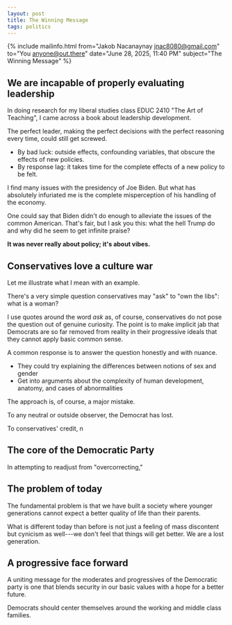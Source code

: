 ```yaml
---
layout: post
title: The Winning Message
tags: politics
---
```


{% include mailinfo.html from="Jakob Nacanaynay <jnac8080@gmail.com>" to="You <anyone@out.there>" date="June 28, 2025, 11:40 PM" subject="The Winning Message" %}

## We are incapable of properly evaluating leadership

In doing research for my liberal studies class EDUC 2410 "The Art of Teaching", I came across a book about leadership development. 

The perfect leader, making the perfect decisions with the perfect reasoning every time, could still get screwed.

- By bad luck: outside effects, confounding variables, that obscure the effects of new policies.
- By response lag: it takes time for the complete effects of a new policy to be felt.

I find many issues with the presidency of Joe Biden. But what has absolutely infuriated me is the complete misperception of his handling of the economy.

One could say that Biden didn't do enough to alleviate the issues of the common American. That's fair, but I ask you this: what the hell Trump do and why did he seem to get infinite praise?

**It was never really about policy; it's about vibes.**

## Conservatives love a culture war

Let me illustrate what I mean with an example.

There's a very simple question conservatives may "ask" to "own the libs": what is a woman?

I use quotes around the word *ask* as, of course, conservatives do not pose the question out of genuine curiosity. The point is to make implicit jab that Democrats are so far removed from reality in their progressive ideals that they cannot apply basic common sense.

A common response is to answer the question honestly and with nuance.

- They could try explaining the differences between notions of sex and gender
- Get into arguments about the complexity of human development, anatomy, and cases of abnormalities

The approach is, of course, a major mistake.

To any neutral or outside observer, the Democrat has lost.

To conservatives' credit, n

## The core of the Democratic Party

In attempting to readjust from "overcorrecting,"

## The problem of today

The fundamental problem is that we have built a society where younger generations cannot expect a better quality of life than their parents.

What is different today than before is not just a feeling of mass discontent but cynicism as well---we don't feel that things will get better. We are a lost generation.

## A progressive face forward

A uniting message for the moderates and progressives of the Democratic party is one that blends security in our basic values with a hope for a better future.

Democrats should center themselves around the working and middle class families.

